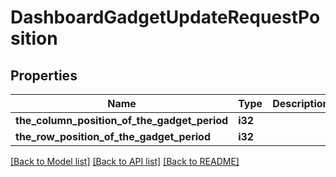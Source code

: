 # DashboardGadgetUpdateRequestPosition

## Properties

Name | Type | Description | Notes
------------ | ------------- | ------------- | -------------
**the_column_position_of_the_gadget_period** | **i32** |  | 
**the_row_position_of_the_gadget_period** | **i32** |  | 

[[Back to Model list]](../README.md#documentation-for-models) [[Back to API list]](../README.md#documentation-for-api-endpoints) [[Back to README]](../README.md)


